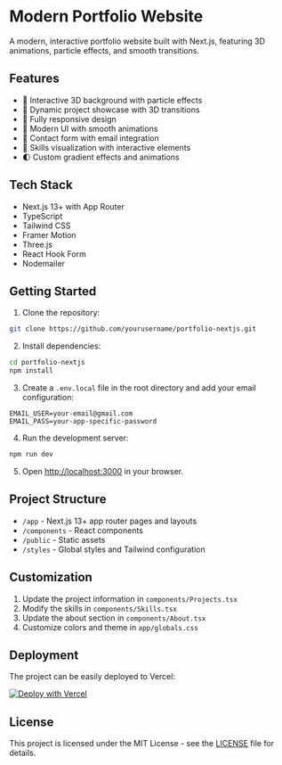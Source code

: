 # Modern Portfolio Website

A modern, interactive portfolio website built with Next.js, featuring 3D animations, particle effects, and smooth transitions.

## Features

- 🌟 Interactive 3D background with particle effects
- 💼 Dynamic project showcase with 3D transitions
- 📱 Fully responsive design
- 🎨 Modern UI with smooth animations
- 📧 Contact form with email integration
- 🎯 Skills visualization with interactive elements
- 🌓 Custom gradient effects and animations

## Tech Stack

- Next.js 13+ with App Router
- TypeScript
- Tailwind CSS
- Framer Motion
- Three.js
- React Hook Form
- Nodemailer

## Getting Started

1. Clone the repository:
```bash
git clone https://github.com/yourusername/portfolio-nextjs.git
```

2. Install dependencies:
```bash
cd portfolio-nextjs
npm install
```

3. Create a `.env.local` file in the root directory and add your email configuration:
```env
EMAIL_USER=your-email@gmail.com
EMAIL_PASS=your-app-specific-password
```

4. Run the development server:
```bash
npm run dev
```

5. Open [http://localhost:3000](http://localhost:3000) in your browser.

## Project Structure

- `/app` - Next.js 13+ app router pages and layouts
- `/components` - React components
- `/public` - Static assets
- `/styles` - Global styles and Tailwind configuration

## Customization

1. Update the project information in `components/Projects.tsx`
2. Modify the skills in `components/Skills.tsx`
3. Update the about section in `components/About.tsx`
4. Customize colors and theme in `app/globals.css`

## Deployment

The project can be easily deployed to Vercel:

[![Deploy with Vercel](https://vercel.com/button)](https://vercel.com/new/clone?repository-url=https://github.com/yourusername/portfolio-nextjs)

## License

This project is licensed under the MIT License - see the [LICENSE](LICENSE) file for details.
